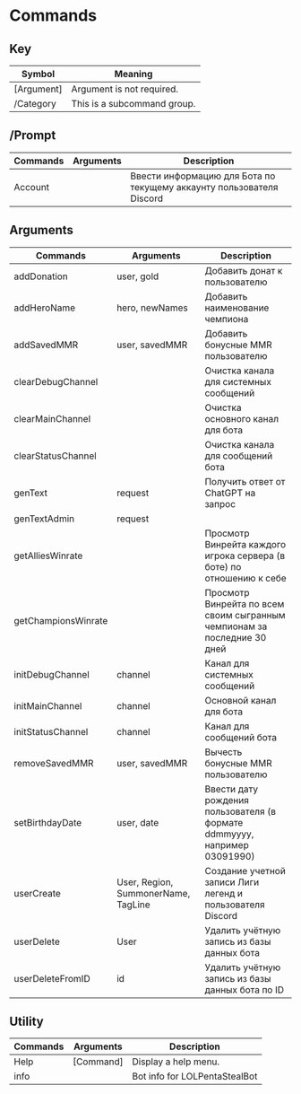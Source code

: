 # Commands

## Key 
| Symbol      | Meaning                        |
|-------------|--------------------------------|
| [Argument]  | Argument is not required.      |
| /Category   | This is a subcommand group.    |

## /Prompt
| Commands | Arguments | Description                                                          |
|----------|-----------|----------------------------------------------------------------------|
| Account  |           | Ввести информацию для Бота по текущему аккаунту пользователя Discord |

## Arguments
| Commands            | Arguments                           | Description                                                               |
|---------------------|-------------------------------------|---------------------------------------------------------------------------|
| addDonation         | user, gold                          | Добавить донат к пользователю                                             |
| addHeroName         | hero, newNames                      | Добавить наименование чемпиона                                            |
| addSavedMMR         | user, savedMMR                      | Добавить бонусные MMR пользователю                                        |
| clearDebugChannel   |                                     | Очистка канала для системных сообщений                                    |
| clearMainChannel    |                                     | Очистка основного канал для бота                                          |
| clearStatusChannel  |                                     | Очистка канала для сообщений бота                                         |
| genText             | request                             | Получить ответ от ChatGPT на запрос                                       |
| genTextAdmin        | request                             |                                                                           |
| getAlliesWinrate    |                                     | Просмотр Винрейта каждого игрока сервера (в боте) по отношению к себе     |
| getChampionsWinrate |                                     | Просмотр Винрейта по всем своим сыгранным чемпионам за последние 30 дней  |
| initDebugChannel    | channel                             | Канал для системных сообщений                                             |
| initMainChannel     | channel                             | Основной канал для бота                                                   |
| initStatusChannel   | channel                             | Канал для сообщений бота                                                  |
| removeSavedMMR      | user, savedMMR                      | Вычесть бонусные MMR пользователю                                         |
| setBirthdayDate     | user, date                          | Ввести дату рождения пользователя (в формате ddmmyyyy, например 03091990) |
| userCreate          | User, Region, SummonerName, TagLine | Создание учетной записи Лиги легенд и пользователя Discord                |
| userDelete          | User                                | Удалить учётную запись из базы данных бота                                |
| userDeleteFromID    | id                                  | Удалить учётную запись из базы данных бота по ID                          |

## Utility
| Commands | Arguments | Description                   |
|----------|-----------|-------------------------------|
| Help     | [Command] | Display a help menu.          |
| info     |           | Bot info for LOLPentaStealBot |

